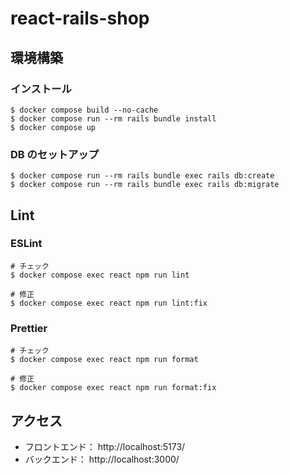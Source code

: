 # react-rails-shop

## 環境構築

### インストール

```
$ docker compose build --no-cache
$ docker compose run --rm rails bundle install
$ docker compose up
```

### DB のセットアップ

```
$ docker compose run --rm rails bundle exec rails db:create
$ docker compose run --rm rails bundle exec rails db:migrate
```

## Lint

### ESLint

```
# チェック
$ docker compose exec react npm run lint

# 修正
$ docker compose exec react npm run lint:fix
```

### Prettier

```
# チェック
$ docker compose exec react npm run format

# 修正
$ docker compose exec react npm run format:fix
```

## アクセス

- フロントエンド： http://localhost:5173/
- バックエンド： http://localhost:3000/
